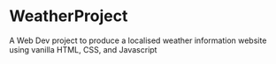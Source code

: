 # WeatherProject
A Web Dev project to produce a localised weather information website using vanilla HTML, CSS, and  Javascript
